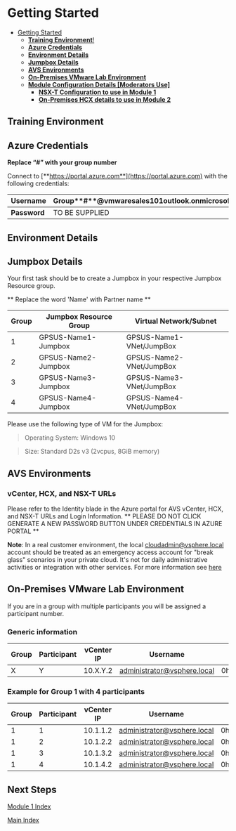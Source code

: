 # Getting Started
- [Getting Started](#getting-started)
  - [**Training Environment**!](#training-environment)
  - [**Azure Credentials**](#azure-credentials)
  - [**Environment Details**](#environment-details)
  - [**Jumpbox Details**](#jumpbox-details)
  - [**AVS Environments**](#avs-environments)
  - [**On-Premises VMware Lab Environment**](#on-premises-vmware-lab-environment)
  - [**Module Configuration Details [Moderators Use]**](#module-configuration-details-moderators-use)
    - [**NSX-T Configuration to use in Module 1**](#nsx-t-configuration-to-use-in-module-1)
    - [**On-Premises HCX details to use in Module 2**](#on-premises-hcx-details-to-use-in-module-2)

## **Training Environment**

## **Azure Credentials**

**Replace “\#” with your group number**

Connect to [**https://portal.azure.com**](https://portal.azure.com) with the
following credentials:

| **Username** | Group**\#**@vmwaresales101outlook.onmicrosoft.com |
|--------------|---------------------------------------------------|
| **Password** | TO BE SUPPLIED                                 |



## **Environment Details**

## **Jumpbox Details**

Your first task should be to create a Jumpbox in your respective Jumpbox Resource group.

** Replace the word 'Name' with Partner name **

| **Group**   | **Jumpbox Resource Group**   | **Virtual Network/Subnet**   |
|------------|------------------------------|------------------------------|
| 1 | GPSUS-Name1-Jumpbox | GPSUS-Name1-VNet/JumpBox |
| 2 | GPSUS-Name2-Jumpbox | GPSUS-Name2-VNet/JumpBox |
| 3 | GPSUS-Name3-Jumpbox | GPSUS-Name3-VNet/JumpBox |
| 4 | GPSUS-Name4-Jumpbox | GPSUS-Name4-VNet/JumpBox |

Please use the following type of VM for the Jumpbox:

> Operating System: Windows 10

> Size: Standard D2s v3 (2vcpus, 8GiB memory)


## **AVS Environments**

### **vCenter, HCX, and NSX-T URLs**

Please refer to the Identity blade in the Azure portal for AVS vCenter, HCX, and NSX-T URLs and Login Information.
** PLEASE DO NOT CLICK GENERATE A NEW PASSWORD BUTTON UNDER CREDENTIALS IN AZURE PORTAL **

**Note**: In a real customer environment, the local
[cloudadmin@vsphere.local](mailto:cloudadmin@vsphere.local) account should be
treated as an emergency access account for "break glass" scenarios in your
private cloud. It's not for daily administrative activities or integration with
other services. For more information see
[here](https://docs.microsoft.com/en-us/azure/azure-vmware/concepts-identity)

## **On-Premises VMware Lab Environment**

If you are in a group with multiple participants you will be assigned a participant number.

### Generic information

| **Group**   | **Participant** | **vCenter IP**     | **Username**                | **Password** | **Web workload IP** | **App Workload IP** |
|-------------|-----------------|--------------------|-----------------------------|--------------|---------------------|---------------------|
| X | Y | 10.X.Y.2 |administrator@vsphere.local | 0hDG3VqFyTd! | 10.X.1Y.1/25 | 10.X.1Y.129/25 |

### **Example for Group 1 with 4 participants**

| **Group**   | **Participant** | **vCenter IP**     | **Username**                | **Password** | **Web workload IP** | **App Workload IP** |
|-------------|-----------------|--------------------|-----------------------------|--------------|---------------------|---------------------|
| 1 | 1 | 10.1.1.2 |administrator@vsphere.local | 0hDG3VqFyTd! | 10.1.11.1/25 | 10.1.11.129/25 |
| 1 | 2 | 10.1.2.2 |administrator@vsphere.local | 0hDG3VqFyTd! | 10.1.12.1/25 | 10.1.12.129/25 |
| 1 | 3 | 10.1.3.2 |administrator@vsphere.local | 0hDG3VqFyTd! | 10.1.13.1/25 | 10.1.13.129/25 |
| 1 | 4 | 10.1.4.2 |administrator@vsphere.local | 0hDG3VqFyTd! | 10.1.14.1/25 | 10.1.14.129/25 |
  
## Next Steps

[Module 1 Index](module-1-index.md)

[Main Index](index.md)
